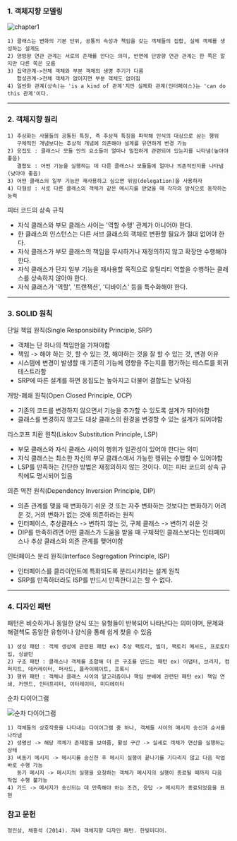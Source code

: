 ### 1. 객체지향 모델링

![chapter1](https://user-images.githubusercontent.com/28583661/71540639-79941a00-2990-11ea-8212-47702dd3a46c.PNG)

    1) 클래스는 변화의 기본 단위, 공통의 속성과 책임을 갖는 객체들의 집합, 실제 객체를 생성하는 설계도
    2) 양방향 연관 관계는 서로의 존재를 안다는 의미, 반면에 단방향 연관 관계는 한 쪽은 알지만 다른 쪽은 모름
    3) 집약관계->전체 객체와 부분 객체의 생명 주기가 다름  
       합성관계->전체 객체가 없어지면 부분 객체도 없어짐
    4) 일반화 관계(상속)는 'is a kind of 관계'지만 실체화 관계(인터페이스)는 'can do this 관계'이다.
    
* * *

### 2. 객체지향 원리

    1) 추상화는 사물들의 공통된 특징, 즉 추상적 특징을 파악해 인식의 대상으로 삼는 행위
       구체적인 개념보다는 추상적 개념에 의존해야 설계를 유연하게 변경 가능
    2) 응집도 : 클래스나 모듈 안의 요소들이 얼마나 밀접하게 관련되어 있는지를 나타냄(높아야 좋음)
       결합도 : 어떤 기능을 실행하는 데 다른 클래스나 모듈들에 얼마나 의존적인지를 나타냄(낮아야 좋음)
    3) 어떤 클래스의 일부 기능만 재사용하고 싶으면 위임(delegation)을 사용하자
    4) 다형성 : 서로 다른 클래스의 객체가 같은 메시지를 받았을 때 각자의 방식으로 동작하는 능력
    
피터 코드의 상속 규칙

* 자식 클래스와 부모 클래스 사이는 '역할 수행' 관계가 아니어야 한다.
* 한 클래스의 인스턴스는 다른 서브 클래스의 객체로 변환할 필요가 절대 없어야 한다.
* 자식 클래스가 부모 클래스의 책임을 무시하거나 재정의하지 않고 확장만 수행해야 한다.
* 자식 클래스가 단지 일부 기능을 재사용할 목적으로 유틸리티 역할을 수행하는 클래스를 상속하지 않아야 한다.
* 자식 클래스가 '역할', '트랜잭션', '디바이스' 등을 특수화해야 한다.

* * *

### 3. SOLID 원칙

단일 책임 원칙(Single Responsibility Principle, SRP)
* 객체는 단 하나의 책임만을 가져야함
* 책임 -> 해야 하는 것, 할 수 있는 것, 해야하는 것을 잘 할 수 있는 것, 변경 이유
* 시스템에 변경이 발생할 때 기존의 기능에 영향을 주는지를 평가하는 테스트를 회귀 테스트라함 
* SRP에 따른 설계를 하면 응집도는 높아지고 더불어 결합도는 낮아짐

개방-폐쇄 원칙(Open Closed Principle, OCP)
* 기존의 코드를 변경하지 않으면서 기능을 추가할 수 있도록 설계가 되어야함
* 클래스를 변경하지 않고도 대상 클래스의 환경을 변경할 수 있는 설계가 되어야함

리스코프 치환 원칙(Liskov Substitution Principle, LSP)
* 부모 클래스와 자식 클래스 사이의 행위가 일관성이 있어야 한다는 의미
* 자식 클래스는 최소한 자신의 부모 클래스에서 가능한 행위는 수행할 수 있어야함
* LSP를 만족하는 간단한 방법은 재정의하지 않는 것이다. 이는 피터 코드의 상속 규칙에도 명시되어 있음

의존 역전 원칙(Dependency Inversion Principle, DIP)
* 의존 관계를 맺을 때 변화하기 쉬운 것 또는 자주 변화하는 것보다는 변화하기 어려운 것, 거의 변화가 없는 것에 의존하라는 원칙
* 인터페이스, 추상클래스 -> 변하지 않는 것, 구체 클래스 -> 변하기 쉬운 것
* DIP를 만족하려면 어떤 클래스가 도움을 받을 때 구체적인 클래스보다는 인터페이스나 추상 클래스와 의존 관계를 맺어야함

인터페이스 분리 원칙(Interface Segregation Principle, ISP)
* 인터페이스를 클라이언트에 특화되도록 분리시키라는 설계 원칙
* SRP를 만족하더라도 ISP를 반드시 만족한다고는 할 수 없다.
  
* * *

### 4. 디자인 패턴

패턴은 비슷하거나 동일한 양식 또는 유형들이 반복되어 나타난다는 의미이며, 문제와 해결책도 동일한 유형이나 양식을 통해 쉽게 찾을 수 있음

    1) 생성 패턴 : 객체 생성에 관련된 패턴 ex) 추상 팩토리, 빌더, 팩토리 메서드, 프로토타입, 싱글턴
    2) 구조 패턴 : 클래스나 객체를 조합해 더 큰 구조를 만드는 패턴 ex) 어댑터, 브리지, 컴퍼지트, 데커레이터, 퍼사드, 플라이웨이트, 프록시
    3) 행위 패턴 : 객체나 클래스 사이의 알고리즘이나 책임 분배에 관련된 패턴 ex) 책임 연쇄, 커맨드, 인터프리터, 이터레이터, 미디에이터

순차 다이어그램

![순차 다이어그램](https://user-images.githubusercontent.com/28583661/71705155-80ec7500-2e21-11ea-951c-ace05e74adf5.PNG)

    1) 객체들의 상호작용을 나타내는 다이어그램 중 하나, 객체들 사이의 메시지 송신과 순서를 나타냄
    2) 생명선 -> 해당 객체가 존재함을 보여줌, 활성 구간 -> 실세로 객체가 연산을 실행하는 상태
    3) 비동기 메시지 -> 메시지를 송신한 후 메시지 실행이 끝나기를 기다리지 않고 다음 작업 바로 수행 가능
       동기 메시지 -> 메시지의 실행을 요청하는 객체가 메시지의 실행이 종료될 때까지 다음 작업 수행 불가능
    4) 가드 -> 메시지가 송신되는 데 만족해야 하는 조건, 응답 -> 메시지가 종료되었음을 표현

### 참고 문헌

    정인상, 채흥석 (2014). 자바 객체지향 디자인 패턴. 한빛미디어.

       

